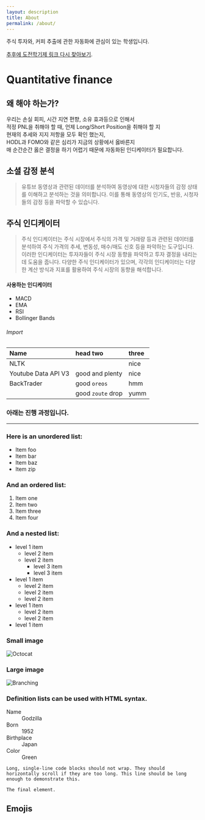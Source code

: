 ```yaml
---
layout: description
title: About
permalink: /about/
---
```


주식 투자와, 커피 추출에 관한 자동화에 관심이 있는 학생입니다.

[추후에 도전학기제 링크 다시 찾아보기](./another-page.html).

# Quantitative finance

## 왜 해야 하는가?
우리는 손실 회피, 시간 지연 편향, 소유 효과등으로 인해서  
적정 PNL을 취해야 할 때, 언제 Long/Short Position을 취해야 할 지  
현재의 추세와 지지 저항을 모두 확인 했는지,  
HODL과 FOMO와 같은 심리가 지금의 상황에서 옳바른지  
매 순간순간 옳은 결정을 하기 어렵기 때문에 자동화된 인디케이터가 필요합니다.

## 소셜 감정 분석
> 유튜브 동영상과 관련된 데이터를 분석하여 동영상에 대한 시청자들의 감정 
> 상태를 이해하고 분석하는 것을 의미합니다. 이를 통해 
> 동영상의 인기도, 반응, 시청자들의 감정 등을 파악할 수 있습니다.

## 주식 인디케이터
> 주식 인디케이터는 주식 시장에서 주식의 가격 및 거래량 
> 등과 관련된 데이터를 분석하여 주식 가격의 추세, 변동성, 
> 매수/매도 신호 등을 파악하는 도구입니다. 
> 이러한 인디케이터는 투자자들이 주식 시장 동향을 파악하고 
> 투자 결정을 내리는 데 도움을 줍니다. 다양한 주식 인디케이터가 
> 있으며, 각각의 인디케이터는 다양한 계산 방식과 지표를 활용하여 
> 주식 시장의 동향을 해석합니다.

#### 사용하는 인디케이터

*   MACD
*   EMA
*   RSI
*   Bollinger Bands

###### Import

| Name                | head two          | three |
|:--------------------|:------------------|:------|
| NLTK                |                   | nice  |
| Youtube Data API V3 | good and plenty   | nice  |
| BackTrader          | good `oreos`      | hmm   |
|                     | good `zoute` drop | yumm  |

### 아래는 진행 과정입니다.

* * *

### Here is an unordered list:

*   Item foo
*   Item bar
*   Item baz
*   Item zip

### And an ordered list:

1.  Item one
1.  Item two
1.  Item three
1.  Item four

### And a nested list:

- level 1 item
  - level 2 item
  - level 2 item
    - level 3 item
    - level 3 item
- level 1 item
  - level 2 item
  - level 2 item
  - level 2 item
- level 1 item
  - level 2 item
  - level 2 item
- level 1 item

### Small image

![Octocat](https://github.githubassets.com/images/icons/emoji/octocat.png)

### Large image

![Branching](https://guides.github.com/activities/hello-world/branching.png)


### Definition lists can be used with HTML syntax.

<dl>
<dt>Name</dt>
<dd>Godzilla</dd>
<dt>Born</dt>
<dd>1952</dd>
<dt>Birthplace</dt>
<dd>Japan</dd>
<dt>Color</dt>
<dd>Green</dd>
</dl>

```
Long, single-line code blocks should not wrap. They should horizontally scroll if they are too long. This line should be long enough to demonstrate this.
```

```
The final element.
```

## Emojis
